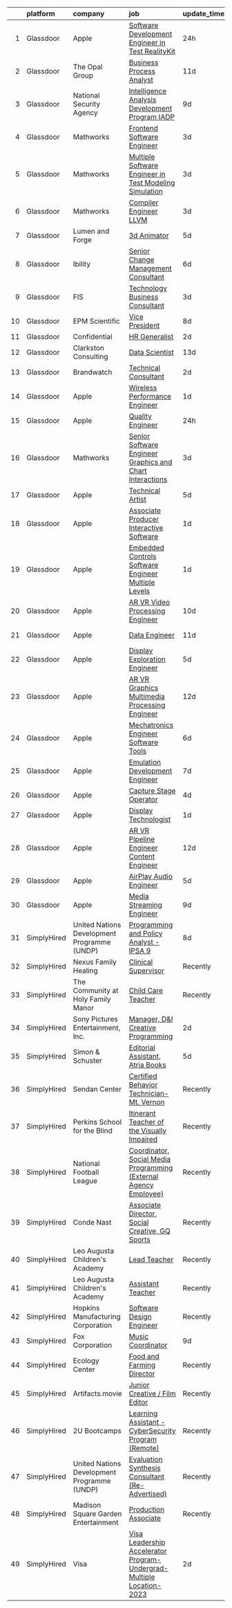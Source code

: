 

|    | platform    | company                                     | job                                                                                                                                                                                                                                                                                                                                                                                                                                                                                                                                                                                                                                                                                                                                                                                                                                                                                                                                                                                                                                                                                                                                                                                                                                                                                                                                                                                                                                                                     | update_time   | location             |
|---:|:------------|:--------------------------------------------|:------------------------------------------------------------------------------------------------------------------------------------------------------------------------------------------------------------------------------------------------------------------------------------------------------------------------------------------------------------------------------------------------------------------------------------------------------------------------------------------------------------------------------------------------------------------------------------------------------------------------------------------------------------------------------------------------------------------------------------------------------------------------------------------------------------------------------------------------------------------------------------------------------------------------------------------------------------------------------------------------------------------------------------------------------------------------------------------------------------------------------------------------------------------------------------------------------------------------------------------------------------------------------------------------------------------------------------------------------------------------------------------------------------------------------------------------------------------------|:--------------|:---------------------|
|  1 | Glassdoor   | Apple                                       | [Software Development Engineer in Test  RealityKit](https://www.glassdoor.com/partner/jobListing.htm?pos=115&ao=1110586&s=58&guid=00000183bb92355db817dc3381a387a5&src=GD_JOB_AD&t=SR&vt=w&cs=1_dd917933&cb=1665299265503&jobListingId=1008193747561&cpc=2CAED5C921A5F994&jrtk=3-0-1getp4dh9itl4801-1getp4dhqii28800-6436b203a8054809--6NYlbfkN0BvKrLyj5gPmtZO9T8euul8TCxuuKNOtzRJOomxnwSEodTz2Bc-sPZlO_uSwsktAegdQzPy0_aUd-cGxKvJKC5MGvCZZSBzj45MyRyKlArDFfxEzYbUfGZ2_wUbtRuaenoyLCXGMvXn1-b5yY-f3LbGcS9QiA9qN7WnytXBmxAgjZgKTeEB-teRVuA6rJQbm_hvOSOqy8qLAhC-t2wmc6xjkhwktvsppXLE5fD2BJHn7McX9JSvwH7W17slddEINre4jmL-25j7v7VWsLDLoUN0ELaBOFxRON2fjZ_FB0wcw0wMQCl1Gq4QnqEWrVeDTkxd1ybzx0a_9LWpktcr73tEvHyIgDuG9BaEcqHWYVJUS4VTgPRdG6wY6UMLw5zGammIUYO4MyKqJqCkaa8BFnai7-iXlYeJ2c2vSkK1kHFmUcNAn0DrR8ys6hDHkOon3r_-6S6tWBeDJjNFIkcbDB1mfEUmIuuvF9mzltNeNZgFlWz8x3tN9c8vjtPiW0jchkwKoUaG6Jzu6vszRs1VPF5U9Xxr-f-mh4Rt3Yb5iYSj2jRjgIg6XKGv0thnK9isyN4okAwEHm100whkH0wSkehoP3UWXEsueg7NFkLYajAr5djJG70EHEwH2dKYbAOmSLKzCpH6RtI_jGbdRhowvHc6HszfUJz9TFZXCoV1VoNX5Dv2-F-0waTGu15qxk08AKpSX4I0F24-fJqO4oqJIXWvapnL0t2Kjq5GgnOCdjdfyYyuH7o7chp8Yfs5vnlrq9f83--CcIgwup1c8j6i0f-5Nuh1h8gpntXD3OQMU6zTFuzdVLJY_GpmIJJ1mUJ3oZsLT8g_QeeW0PzjPbRwnpqhacp-RGLhASZeHXBMslRdVWr6rQQXb0TrAlKXwvL-z3grmjprETlnLakaFVDq-H6GiVeyMKTSU1r5HkABgXyj4Qqer3a6I9FQ944O8dCSc2__aNrOb8tnCpy_aG6IHagzz5Wf29_yUlPYsj6urjaLvQUqkFtnnud-6vLOW91dXWgf0ekX3gsXwT4Gk4HN7qBUQ7vGyioEmGQ%3D)                   | 24h           | Cupertino, CA        |
|  2 | Glassdoor   | The Opal Group                              | [Business Process Analyst](https://www.glassdoor.com/partner/jobListing.htm?pos=113&ao=1110586&s=58&guid=00000183bb92355db817dc3381a387a5&src=GD_JOB_AD&t=SR&vt=w&ea=1&cs=1_ad10baa4&cb=1665299265504&jobListingId=1008166198185&cpc=C4A69CCDBB3B9599&jrtk=3-0-1getp4dh9itl4801-1getp4dhqii28800-cace04fd6cdc8c79--6NYlbfkN0DyDQgF4J50Knwgn9O_3-h4MRuzWSeE5LAvq9N8vwu7mL4-za1rMQym2cnTRfjd70lXXf7u6Ty67QY5RCilrlgOHDOzuU_ccY2zjl3yCOX95mL0ST1NdFG92yrjtQi9rbmnk5PIwB_QhZKfbEumHwQEbtBDWjBPNXpOSi-bwVXVhbItELr_qyVwJZAth58UKlbUmehvoz73cy0MI8L2bwsLkUAObycu6T2idYjpZGQE7dihnMEOGzEhVokAZj5FB46pmmc650KRaf3QBWI8SC3b5NSA7agShXzhQ_DPDaJ88kQgaGk41ouhVbTrIx0lcIRXX2mzQ0qYkRIZUrXzJTHaen6O3UDQzxLci7DW9JVtzsMBDmiHi9Ons5py4b00ymDpxI4nVFoOV2MbbRSbFDBaS1rQqZJReLuOQ3Z9pkibfdizl9LL7H-KE9aArl4wsOmYTG59I9erLEqw6qZLXjv8gEWwzpuYpJh0bZEoHQrMxjmtFjsK1IRQ14NzIfMnOnWPOyH-sQWGEA%3D%3D)                                                                                                                                                                                                                                                                                                                                                                                                                                                                                                                                                                                         | 11d           | Remote               |
|  3 | Glassdoor   | National Security Agency                    | [Intelligence Analysis Development Program  IADP ](https://www.glassdoor.com/partner/jobListing.htm?pos=119&ao=1110586&s=58&guid=00000183bb92355db817dc3381a387a5&src=GD_JOB_AD&t=SR&vt=w&cs=1_2f93d598&cb=1665299265504&jobListingId=1008171585412&cpc=8795CF9063CD573D&jrtk=3-0-1getp4dh9itl4801-1getp4dhqii28800-4b11c9f217b5040e--6NYlbfkN0AC5S5KfpcrE62cRuYLg6qW_HWiPjKHP06qk-AGfbwYtGlr3wcSMURH9oqKq1q2FCcIwIXN7RsyfkYSe8b48QQDZjIsZjeiCMsSk5hYFnGXfgfjZx5ZYM5HN9WMzDmlQ7a5RrrJG_4tvY1VJixRHO4WNtvKzj4VtENHDQNaUkFXnOHWhia7u48nFUm4k9xywihUoJoK_IMT8bGgmC-dvlNgy1-_HXCip4aylekRAKSQLA8GvDlDpGWJVGFSeMCQNtIHPcw6V-mKFYWYZjHjvGDkZc50bs7pM-eQ9stE6zCkvdFonpA9m8VC-XnOOlOho2DqLABsEAUoX8hIoN9v-1987JFlcQnu4fOpmVy3h0Fl_izYiI4Q4lRiBAX4EKDlm_X9-h2k0v8tlp_VHCnnUmqo8slN9jpRtyJ7fMDQH7InUnC0vlt4m3clEr8U6eYPECvPY3VgQOQQIWcHtKACUeaIvQHqNwLWNYg%3D)                                                                                                                                                                                                                                                                                                                                                                                                                                                                                                                                                                                                                    | 9d            | Fort Meade, MD       |
|  4 | Glassdoor   | Mathworks                                   | [Frontend Software Engineer](https://www.glassdoor.com/partner/jobListing.htm?pos=103&ao=1110586&s=58&guid=00000183bb92355db817dc3381a387a5&src=GD_JOB_AD&t=SR&vt=w&cs=1_018ba459&cb=1665299265502&jobListingId=1008186237560&cpc=9EDA28EADF1DF7F0&jrtk=3-0-1getp4dh9itl4801-1getp4dhqii28800-cd46e53658a025fd--6NYlbfkN0Be1FTFPPFcx0QPIqAMJW1ybOZ3rWDB8_VedXN1tgPhwNql6qzRjolkxeWqHCQUogFP8Hn1yjEeNWCSZN5qgH2LQ3glAJz7G3dFZvh4eCyy5bEH5ztqgQ5hpe6DTn-8EvAn3yH6fJATC7nehnoW9pcfi7Am2En-1IqcCciExA8VESnZgN-n3a9Qspt0FVPeT-JaCecOdIhA8aQ1KzNBhVa4dpdCVfC_URWOQ50I8m7JVWgWmGmUH1xkKLJyFpzF8HcKIQd36RrFlhuCMC0JMfj1JoWqzBdKao2jzIGRK7fBnvUL51MfonGVG_KFKTNqaL4fsZZ24BhHm2D5_9_GpsdsW5qx_lPBcLNUfzmaInL7IWv_ntaB9R2TlHJopWoxNAfnqTixrfmUh3_uTMaTMoO9yJgBdB7QUakq7ifvlPMKttGoaHcHk2loDWcpZc9TdYAyomJOBn0iJ8QUa0UqefFfhEfdY5G-AuJYVpmZjB9OTlPMC1ZQZoZvKPP5zbOUm98%3D)                                                                                                                                                                                                                                                                                                                                                                                                                                                                                                                                                                                                          | 3d            | Natick, MA           |
|  5 | Glassdoor   | Mathworks                                   | [Multiple   Software Engineer in Test   Modeling   Simulation](https://www.glassdoor.com/partner/jobListing.htm?pos=109&ao=1110586&s=58&guid=00000183bb92355db817dc3381a387a5&src=GD_JOB_AD&t=SR&vt=w&cs=1_a78596ef&cb=1665299265503&jobListingId=1008186237480&cpc=F17331D9BECC482A&jrtk=3-0-1getp4dh9itl4801-1getp4dhqii28800-c90b9cac6507844e--6NYlbfkN0Be1FTFPPFcx0QPIqAMJW1ybOZ3rWDB8_VedXN1tgPhwNql6qzRjolk4XgsqN61tqQCve0FbyVxNiwq5k2qMSqisEVEU8nDX4LFyeDDWEuzUsT7j8xrOWBrpcYLzwJEVfm1grzc9qjSPvfs2Ze2B-fYlHmX5Na30SvMvm2x9QgY6IsFJ_pI3RtE6XWvqr4UuLvTSL1oG1G1TcTSUs3fzrcLRBvs7EW9VorCmoTQrbbqpqyEjGtmJaqyGcKBEBQPJK_9W3sMxEHjDPg3I9a_Zv0z3LeMcvqGyg_5_t_JCTdF9aO6vrSQJ5257-9wmJWyx6CRNX4WTEpKJm2eKH9MirvtBSD1pXP6qJzljvij0BV330cY2kFjFcabL31pp3Uynn-dG82giu33NAOidF8NwI_Wtt6KHPMLRDol_1bDGBjStMUaC133DlQHN6t77g5qpwWiH5oz1DTSbVrJovD6tuecVmaJPFVUCpdkBWuOumsCb1kozeYIydI-)                                                                                                                                                                                                                                                                                                                                                                                                                                                                                                                                                                                      | 3d            | Natick, MA           |
|  6 | Glassdoor   | Mathworks                                   | [Compiler Engineer LLVM](https://www.glassdoor.com/partner/jobListing.htm?pos=101&ao=1110586&s=58&guid=00000183bb92355db817dc3381a387a5&src=GD_JOB_AD&t=SR&vt=w&cs=1_6f1887b0&cb=1665299265502&jobListingId=1008186237524&cpc=AA718BBA0476CE1A&jrtk=3-0-1getp4dh9itl4801-1getp4dhqii28800-3062b7b6f817a469--6NYlbfkN0Be1FTFPPFcx0QPIqAMJW1ybOZ3rWDB8_VedXN1tgPhwNql6qzRjolkxeWqHCQUogFP8Hn1yjEeNSf_Rs9DiT6AY0vwuuzbETMc94S2tLS60XF_5d-7K4WcrBORe_VRlAfbb6liudj4rqIHq5fBC6ukArRXzPgH0wqDRNL-g0HTIVNHDflYNmi90uj2RvRtX8mkn7MEDcu_NuASMWn1NUGCm-9piIVoFVbr2sW0BCKU2JVz1pJu_B632BmzMgYZGPg1-3xxEoLtSc-bmD_H2yRftzrgzxpCpVcg0u5RWZ6Kq1HMU9V6POnpZAgaFx7kcjEb5E89V8EfstjjQRVcHJTCdgVVppUf4LLI-fERRuBMPC7hIFaqTRpcOZMq-2pmo2-9maiWNp934oia0isaZgAk8NtxZKv4oqs78BuWLlOqYvNIPG0LDinvGw78--Yzz-yv-5-g0XLiRU7Y-K9l7P7Uce3DvBVA3SlHqwdJHHbcINqyTiT7rT5ICw6E89FUDU0%3D)                                                                                                                                                                                                                                                                                                                                                                                                                                                                                                                                                                                                              | 3d            | Natick, MA           |
|  7 | Glassdoor   | Lumen and Forge                             | [3d Animator](https://www.glassdoor.com/partner/jobListing.htm?pos=105&ao=1110586&s=58&guid=00000183bb92355db817dc3381a387a5&src=GD_JOB_AD&t=SR&vt=w&ea=1&cs=1_085a9422&cb=1665299265502&jobListingId=1008182257301&cpc=AF02A54CD0F60729&jrtk=3-0-1getp4dh9itl4801-1getp4dhqii28800-7c856ced30c511aa--6NYlbfkN0BzyIYrTMR_AjNKh_kvAG8N613gtHPANQ3sdLTkrtBd-8karw_UYrYBZoBFcdMiTPsZ_DoLwxZN16-E7IQqY38WqSm8K9RtK6D2qPEJy-XzdpAyKbX-pBk19joXcHwbNqYenAY_F2VYZ_Cu5aulNb9NGOb5nW5wQlsP7F_FOX8Lkz4MK4NneLcr4pHwR_bW0n2UWZ7clWTZ2OnTIHFjY49kSrd-GHgESwcNCDW2c_TZM8KXakEbdcvZBfOURJQwDpVFUOcuK9BTtd3pDTpV_QybcFHRlOPvkTM6MbB4LF4hlS0LAlYxRWrRzprDeW3FcRUvnLnj4pNHjRWAPSt4OaCqfvMvQKmG9zSB2li0ryhICGxYIPg71PaT2wKw9I4zsYifYW5lU7uydPUVD74Osrooiy5fvGs5cPxe6mwJaPm3D0All3dSpDASw7ee0J90XuDhXwOExWfXL76kNd6BgVxNX-1GwhksyPYmr7DofngIQRpfQlKkrXnhW7PFqec1I3oJ29YijEzmTkst8kbH0wRw)                                                                                                                                                                                                                                                                                                                                                                                                                                                                                                                                                                                                  | 5d            | Las Vegas, NV        |
|  8 | Glassdoor   | Ibility                                     | [Senior Change Management Consultant](https://www.glassdoor.com/partner/jobListing.htm?pos=106&ao=1110586&s=58&guid=00000183bb92355db817dc3381a387a5&src=GD_JOB_AD&t=SR&vt=w&ea=1&cs=1_4103b124&cb=1665299265503&jobListingId=1008178043513&cpc=84DBBAA61F05C438&jrtk=3-0-1getp4dh9itl4801-1getp4dhqii28800-e553c7d1b9b98741--6NYlbfkN0BdDHiSlq2TKVYTvK036ioTcRDjelCKzvFOpLFiF--0iQINAXGaiXW9Zp8i-0CmIvwHdGTK59GPjp0cCDSl0wYIk2gSgAE4N8Irc-7a23fSfTx4a5idXL980WCQ9ftayOPn2bcK1_UuZjPMeNSpdGjWknXyQixGqbzv-vQwTWj6WQ199lR1YK4k4Gb1lvk2XPnIpUovLzmarl2r6fBSmu7vmDn_HctNkm6F0ewuNb1rFpMDxQBfyaLuuKhtyUB-wiHBd9viPFv45NyFbPO18aeqOD6ky2hA4L1Pa-vrD_FI8okhVvM7S3IekNTrvlGsal7Uta-TF0IoZ2NT1WcDh344JfHgjZm1DioJSxq2TRWijcB0lvsC54w1mevtNqrwBAhAdoynPAeaZqEFIa5B50o1zAsf_LERCTAmEQugCUfir8Yl7K4j-kIbpjtsc-9qOSvBDA9WCzm8B3hvBn7Cs8FPE69qLvNRAr7Q8iBsQUkyDHd8NW-_ibShwxn9x3uKkZ83OQUuHSIRSrHxQOltGbRgDgbpmw2m8dg%3D)                                                                                                                                                                                                                                                                                                                                                                                                                                                                                                                                                            | 6d            | Remote               |
|  9 | Glassdoor   | FIS                                         | [Technology Business Consultant](https://www.glassdoor.com/partner/jobListing.htm?pos=129&ao=1110586&s=58&guid=00000183bb92355db817dc3381a387a5&src=GD_JOB_AD&t=SR&vt=w&cs=1_7b556817&cb=1665299265504&jobListingId=1008186672405&cpc=FA84DF7EA1EC2398&jrtk=3-0-1getp4dh9itl4801-1getp4dhqii28800-6bac20a92d84bebe--6NYlbfkN0Cildmy3xp5DDe1hey2wetZ8Im9iLhFVTD2n6CnBp0IwGiqiTH4PVAaiWPxBLLdVHxwepgtftc_PI2DdK321kEZpaNMSmwAmyuNeZJ-r9c6sMFQNYxE3OvzSJ2j1k4LAsaXPIteG5P316-EMvcvSSOf6rv7z98yVOk6V5DpX-mOzFGiNnjgnSSOVGf6XagckiDHf-L7Hp4G2x81RwlhTVhkf1YpHvvzW6cZ4Lsv4dKoRTNKhKdmSL2dlgEr9iFBMWSwotY2OjPgtQVJnPhqAXXgW0hKMkhNIKbGFiChJTefegS9okGpo_yDl9w7-HgBZ3sgvLrOcmtm0QALYll1IIdbrNbYCPL1sLCWAabMaWDQnyph_okzg7ScJRJ4g2c2G9ySEvOBa4Kt6l2V6G8q3ewKLGaebH507HrUURuNp-xFE9pLknB4wiXU8R0iLj3Pvxf0T7lOybk4Jg%3D%3D)                                                                                                                                                                                                                                                                                                                                                                                                                                                                                                                                                                                                                                                        | 3d            | Houston, TX          |
| 10 | Glassdoor   | EPM Scientific                              | [Vice President](https://www.glassdoor.com/partner/jobListing.htm?pos=117&ao=1110586&s=58&guid=00000183bb92355db817dc3381a387a5&src=GD_JOB_AD&t=SR&vt=w&ea=1&cs=1_d00dc33d&cb=1665299265504&jobListingId=1008174946042&cpc=9908D8D4413DBB8A&jrtk=3-0-1getp4dh9itl4801-1getp4dhqii28800-f1ffc2c91ab7a69b--6NYlbfkN0Ac1dQX5O4bM0SP6UJQV27qUKlsnOLo2dFi0v4Kq4pXXbjTLEo__hQoabS7AdpPLH2nDbKLV9cwqe0YVt1NMf2QchRQy8x7UIFpKVk93V7dDvQMt9L7UkyxKD9ea8k5-pzAlRP5IAoJ953W2Gkns0agwZvHSmKG1fo59MVWP4rM-uRrcMYXA69q7vgMVgHFsOP9zCHJQ7apBJ_b9IixY50J8jXuwhyxKCwOV7bHpP9OCC-kH2e5rR_4crpwhrFZMcK_RGMDNoxM1lAvHqJez76sa0Giav4070UjdypikiHYgOusihVFITqUzCAKEaakRIJfezpl1X7VygE0ZUb9N9WQwcMpB-rMMwjQz1M3LNRNKPTdLESjWd_y78JFcOok64R4BhDPqqSPxr89XW3XaYy99zkgdVPnBvup22jtP6SuqNzhtSuQiA2wlkrro2TS8jedRJzc8HnOscINqcTvF9GilAFWNwgrlX_85D0NbhjWuKovwHxXvFPz79rqtAcbmyjaFvwt0GO0KprXoSchbnWB09l2-zUyH6-taaVxK31YDY86VKoOCxWrXWfdm1W3kqo%3D)                                                                                                                                                                                                                                                                                                                                                                                                                                                                                                                                                 | 8d            | Remote               |
| 11 | Glassdoor   | Confidential                                | [HR Generalist](https://www.glassdoor.com/partner/jobListing.htm?pos=126&ao=1110586&s=58&guid=00000183bb92355db817dc3381a387a5&src=GD_JOB_AD&t=SR&vt=w&ea=1&cs=1_1806fa03&cb=1665299265504&jobListingId=1008189122597&cpc=F41FEAB56D215062&jrtk=3-0-1getp4dh9itl4801-1getp4dhqii28800-1871bf3ee643e75f--6NYlbfkN0C0ra1W4OqYa_xqC2RfodfG7sbMBVLo6wEMvhER0x5zFaGlje7u0S_S9n_WoqbBpRPdqjAItA-zi7AszRfpZDnCcqWwzNM6PXrpUnA6IjaU7hwgNcjv9DclQLmjRFPOW3g8Z-T6FZkBkQK_nXo-hqb86ZscSq2KFzqKTHLJv3_9n2Gn0EBXAoaMmUPohIcEvB_g5EGhhkvAvFDIg3pXITlblUwEkSaPRXSuBsg7b3BYPiPLBegWcSvcln-VFdgo0w2AodIMd9Bb-_ukhgrvn6MJ00w4k-NTorco8jWBNXL9s3H3CLfNFTtuBKeRnsRRJ78FNKxSbWXdOALmuzam_FkoXKErYVdXDbcpVrEH7KvlRPz5BCgaAUg4vLg5Q-IyLrfvZABQlPOGYRVijld4ZKFQynGk7a7kF9t9fATPzKaXNyapZb-M6c02qfBz_ZBlvyW9_Gu0ATUsOStkAEP0luW09kMuHHhjmK3sLEi3QaFKwd4JNZVN_mBt)                                                                                                                                                                                                                                                                                                                                                                                                                                                                                                                                                                                                                                | 2d            | Remote               |
| 12 | Glassdoor   | Clarkston Consulting                        | [Data Scientist](https://www.glassdoor.com/partner/jobListing.htm?pos=121&ao=1110586&s=58&guid=00000183bb92355db817dc3381a387a5&src=GD_JOB_AD&t=SR&vt=w&ea=1&cs=1_a2e8d2cf&cb=1665299265504&jobListingId=1008161279064&cpc=8795CF9063CD573D&jrtk=3-0-1getp4dh9itl4801-1getp4dhqii28800-6e50fb4b10f0fcce--6NYlbfkN0AvmzHBsOCShQbftv8FLuAmpgfmr4uGLvm8CBnIFvFOBcSBL57HJKSPzS6agNhxGJW2QjIOXy_WYf-5K06RQDB1j3sWmlMto7f-GBmLcEKvaXvrgmvHhaMVkOMNSF2QKPzj6B0YKVJjhj4cV8Dj3T4wxdW48dK1vZPM2LulgceLP4adJSGjIxhj4ZRfXsGr-6vJDJh8QvGVhpWkB-sHIhuK5DxzAVJTHownafZuOBINsm664nScgXKvmvUeI8tg0EqgNAhBNGyGm2BeY2YakGMcXgBe0odspbiSvumnBxX-UjLWOO5SNZJ9pmj2iBMA0wu29WrxV8ECRtAv6jjrDh2Qapmp8E77HcMiUP-jFS3zzTOK1T5sKINx7UX7pEZBQZBMC-N9_ysirlfBTgGx2YECAAdHpw8iy21Mi7RtpCSntJH-SocRrLdkFUhIDpvQhCLV5cs1om6nNry9LBzlbTJc)                                                                                                                                                                                                                                                                                                                                                                                                                                                                                                                                                                                                                                                               | 13d           | Remote               |
| 13 | Glassdoor   | Brandwatch                                  | [Technical Consultant](https://www.glassdoor.com/partner/jobListing.htm?pos=127&ao=1110586&s=58&guid=00000183bb92355db817dc3381a387a5&src=GD_JOB_AD&t=SR&vt=w&ea=1&cs=1_afb2f691&cb=1665299265504&jobListingId=1008190283211&cpc=9908D8D4413DBB8A&jrtk=3-0-1getp4dh9itl4801-1getp4dhqii28800-ccc51064a6d83ba6--6NYlbfkN0CEnTWS9fR1-dpLALBGVDH5wjnLXhonz6tspeZ-vAPP-8GD4XNqbjvRCdJbxADvjhB2k1sLjlhD_ZqpPRYdjZoRRkFw3OnWTd3gDbqz5c2fmx14R67WpZNkVd4364K6nHqan471Gp2fcmkN5T7DMek-NkLh429232pwltj3oEwqARqU4izQkGJ9YrHLTJ-cbwBj5s8n___hpRJyCbBHYtKBR9skrL10rjmg8FCPT-B07TFHdUXYwfIUfklZigEzud5bG4WRM_d_V9CSEC9KO4lb6fuvc06b0jDIFoNMilzXe2jm6uN2MaPW2eMN4xc8phelO5qhm0sIblwzFun7w-PN_TiPK8hHLYdNUE3dOB7XuCrm2eDoMEdD9D8ZIf-RD4HqOsm9rusaHx9PR9BhkYtOVr431TCbKYeyQh8qN61bNH8XY4Di7NOfuYZy4GnGuUWGJdusRLaZqu5mMXh1BQ12koXlYZsKF2y6ZuYdp3GSeANFgNwSpAKUiW7PL_61SkYe7iisKp6UPcvBVu-gwAxteZxlChKa2acgXlZ2kuq4HKxhA4pMzFtQkYJoE6QspF87cOUmj2K0GQ%3D%3D)                                                                                                                                                                                                                                                                                                                                                                                                                                                                                                                             | 2d            | Remote               |
| 14 | Glassdoor   | Apple                                       | [Wireless Performance Engineer](https://www.glassdoor.com/partner/jobListing.htm?pos=104&ao=1110586&s=58&guid=00000183bb92355db817dc3381a387a5&src=GD_JOB_AD&t=SR&vt=w&cs=1_01bf2570&cb=1665299265502&jobListingId=1008191367192&cpc=8795CF9063CD573D&jrtk=3-0-1getp4dh9itl4801-1getp4dhqii28800-f9dc29a1edb694a8--6NYlbfkN0BvKrLyj5gPmtZO9T8euul8TCxuuKNOtzRJOomxnwSEodTz2Bc-sPZlO_uSwsktAegDKkdGqBx4SE_fgSAeEYCtsxjOGMx4immR7oBHCOMcA7k359QqAuhwTCGfG6-DP1pX_eBQY7GQ6FLP3LGsAdPxv1OXQ-xHg68fPKRBq3xRS-fgUsZICFZlNdUGmpcAqZI40LUCQ_Y6Nrs7gRXnGPtCr7maM-vq3vaDOYsl3QbffLEVL6hMlPaFzEccQPZE2tBD0dEQp9oWzWG2_1jIYhseJNg_2RMVrGJSKR0tVBFCKWbECOS_d6G6_Sog91ugKkKvQWSntOGIt37LH4UlN_tcUiRwe0BBfw6jJA3tNdM5tgqwLrVOxqySiLasSL6Eb8u0q2fvFEk4eZN0h6_4b4qz26TSE_9lkRao4VC7AKiRn0ZjroWHpjvT8nloiAd9FhgkLqxTsyeb_S6ObCDwGB8xUvzAIHyVL3d2beGzo_Jr2sRdIpUxQrWddum4azlFSk9viv3i__3KCQlB1jUeofxe4ilc9nYmcWuInVgDfWsaEn3XmsZV0fOxEKaBhJqXAvVjgr4yf1S5f34ww_w1XxJXt2NzZ2xzsPzFJ7v-xyQFKzCsyKWldR59M8KcW6a4HChiMlWo8m9MLzwMDB50ljjSqZtS2oGmCiBZvUo90x7EhoynLJPO5Jph1ShGfCrc0f_6CEkvEWjsbq6uju63o9q2rlFWNKI9qwv7nX_dV2NYgMHcGSMnhDzy85ukptKkt8FLQ6o69RU8t5Ww80wHQ2bt4W3jLWk-XNyHdd6Rj4tY2w0od9Pkr6-wPUTtCkKd_0EweqABT38KI6A38q6ryxRxykZXNJbXppH-JE5ltgKDabX4plAlZz8GYHZvOiMWY9Ud7u8PjPLmsoLpOdU5tu3FmBwYSqpKno4V7Hzdp8dD0rHlea2FDzLw8s8xE4UJbybDd_n36mRvfcgIgb_NKsC2RpgHnBP_fOklFmIcTOkP2uC2eJ533C04_jR1D23ZYLEwf3ogL_5smg%3D%3D)                                                         | 1d            | Cupertino, CA        |
| 15 | Glassdoor   | Apple                                       | [Quality Engineer](https://www.glassdoor.com/partner/jobListing.htm?pos=111&ao=1110586&s=58&guid=00000183bb92355db817dc3381a387a5&src=GD_JOB_AD&t=SR&vt=w&cs=1_db7bb0b9&cb=1665299265503&jobListingId=1008193747732&cpc=2CAED5C921A5F994&jrtk=3-0-1getp4dh9itl4801-1getp4dhqii28800-5a44049a5fd74980--6NYlbfkN0BvKrLyj5gPmtZO9T8euul8TCxuuKNOtzRJOomxnwSEodTz2Bc-sPZlADHp0xxmf8Uy2JcM37hIF0SdzyDfzOhBHXEel_MxE3fT8HJms4veuD1XTP-Wv8eeNDk05pYsjFJodLbYWsahhtj0kQV9ijvFlIIAWBxXM_m5Kn2MmRF86kD0y8kc7WOlcVeqKKXfLz8hRctZc7sumiWThAvWuaujaaxBHvqqaYElmrlqddsQgqSgmuYimnjM0sfErA6B1MM8iJU9cpax9x9SeSxPdOGg8IVsM2WrujJVwSLRExQET0C_rtLxK6-uaNysf9HG-fPtjJW3QFf3rJ4MUKF_UejWC0ot8U-OVl3ALbCo5le_273DnpRNjFMToibc4_adOqddUnuoe3Ba-XxS_F_vzXqOe6Smjc46KY7C4mXYIoM0trvgBH2vKLEd5qyPgt_0ao3zxGb98E_L7dQF6HZdyUybcQmb049DTAOhlOjhRDlNksUbhvs4rnLjcueFmhlyh_IC-Tb7_aFovg5LpECatmvoMyB77-pW23OndIHRvp0OXfv_PQL3cDbbsYF9GBmICmdTiQhPv_2VxIxP8fVtc-Ntqq_ULxDkfriBVg0IiWp_7NI94SUroRip_JZTbb5fdzn_DaJliDC1KzZf7YrDRz6NqQE4sbsweN5QhRjIQu0lqYMvnPEXTNzU46MiCuRT2S_iC9cBSXXqwFudUbAmPTQsWF2HqAewyVHS7Hzff57Y5nFXdylxpP_90eZymTR_zfH2ORrDCm0nBGc0YVKibiZlvjK1PF1654YKcWML_A2mXg1wChJhjXYAKpoT4pYQRzDLzWFbMtJf3UQH4wRmwABSZHJDIp2owRgPCjHI17TXaBw1nqT2DiscizlxjjpbzazlAoME8MI4GjRee6rnhEIu3QcTrdXoy8x9JM_f6WIb232P0QX1QZfL2p7DRfKqQrGBsB7F87rNy1SRm1ZPyAA6MpupzW4dbdbrp_j3V71vlWtTusZhNZjgwb_OwQ6ijZs%3D)                                                                                    | 24h           | Austin, TX           |
| 16 | Glassdoor   | Mathworks                                   | [Senior Software Engineer   Graphics and Chart Interactions](https://www.glassdoor.com/partner/jobListing.htm?pos=102&ao=1110586&s=58&guid=00000183bb92355db817dc3381a387a5&src=GD_JOB_AD&t=SR&vt=w&cs=1_6da0681a&cb=1665299265502&jobListingId=1008186237645&cpc=3028881457C6165E&jrtk=3-0-1getp4dh9itl4801-1getp4dhqii28800-b6234185c5621b7a--6NYlbfkN0Be1FTFPPFcx0QPIqAMJW1ybOZ3rWDB8_VedXN1tgPhwNql6qzRjolkxeWqHCQUogFP8Hn1yjEeNaJxdjWJFuHJiCOLJDgK-XFJ0SoLgbzXEDgmclQVfFtrqSz_gibg9FUMZvwW5xl8Fc0RGYhFQZiK6M5qfTuC9ltI6vWIZdvzThzdIHZeuXDgjlrwyH8NFqAfIlHpCB3-NR-NH90I1mUNXEiN4NAG8GUQa_oRxnxJNWL4dtfyWrzTHQb73Baw8mZN00C95Z8BkDygaBDcTZvowjt96UVuUmr-FZkieJVmTClCJpIjJe8F6ihzI4RygW9MaTaKsA4FyaTLwcVEldRmM7YwwmnoUg40y8iXZ0D2nF7uPMVPyp244XroWSJgzSpvtXsVNaeXdIOXLbuEbNeLg0Zt5A54Dm5i8kTp4HoGA59f6GHRzW25YaqJg80u40KvHgPC9YHWTtr8X_MOUz_szVXblOZzxJtwMlDlBVHucRWqMIHgFNXyUsbA0r6iNwg%3D)                                                                                                                                                                                                                                                                                                                                                                                                                                                                                                                                                                          | 3d            | Natick, MA           |
| 17 | Glassdoor   | Apple                                       | [Technical Artist](https://www.glassdoor.com/partner/jobListing.htm?pos=108&ao=1110586&s=58&guid=00000183bb92355db817dc3381a387a5&src=GD_JOB_AD&t=SR&vt=w&cs=1_e6133bf8&cb=1665299265502&jobListingId=1008182353860&cpc=9908D8D4413DBB8A&jrtk=3-0-1getp4dh9itl4801-1getp4dhqii28800-e6afde8b83076230--6NYlbfkN0BvKrLyj5gPmtZO9T8euul8TCxuuKNOtzRJOomxnwSEodTz2Bc-sPZl5OJ9R4TJsNdFOId07KpFLvZe68tycX9B8OKKof12aLHJmNwCm_4k8oy4rM_QHrUVV3KqnD0SXQt1i8nVc7_IzRSxjrOdEVKnQZwrhsQK0TvUm7jyJQhotXZwYzXMUZV6x5qOwt0DPSferFcmIOg735UVqUPaS1IlntsUeDM7ZGwFxCSexLc-N-yN_AJjvD26Y0A3rAXCOrg0owci3XVMqnjnYMxdtwsAlU_fDRtA53wLSGxsUlIGiFkTssbiiIAiPgojnvOXlXP2atGZUr1C-gxA8J9IIRD9N-RaM2KNRIC7oYzS2vYZAAbpBe9NywNKn4LvZ0N4nrzj0JFJQYNrNTPvZGVNhnKno8v5GeB-gLknkjdIjkQ9pC7fJDg9SrY6_z0cO6SUORuQD-tmMf0XR906ETJHv6dCTwNg69AwUiREjlURWrwsf77xZ8Z_BP8VXs5pJY438TAjwTimXzrvWG6bakTHO7c6gqjGCz7PuFY00xo-pHd4fWUUGLDh1iO3ltSjdC80814BHpw--AFOWnKqAA5c3lxl507DFjoQShw6sfp0jnCPOeyOwXeAw5dUIw2zVR9qr7iQRYzaYXP5VLCxD9Th_MG0Yu6nDBVTf-jn5hN1U8ocWWslKdMxVPjTzfR7uWRvm2RL29o3btmYtKM5AKOVwO2ebKv0LZFJn4pzOY714vgD6t2wHRl_Y1Pj7RL3rn_JDR40MIK1X7AHdI704TuTARhf_h432lwBXItVmVeNIy4MQcSORBnKPk-YFj-LbnCKbDHa3BT8koo5CkiSgzlT6mu3R5kf_oOcb7M37cuAifGAZdqwMcwspPLwrIr2n-DflgKiS1GrHJhzC5cG_nMMdRdLlkWPHPgGpZk4sb3RREJJvwCE5yT-2xN5mzSFLcxCdb0tBgMBjD2ERabOl8k0AM3vF6XgMZB-SebacgkAndl4HDUPKcn1X0im5A-hxO1JhbE%3D)                                                                                    | 5d            | Culver City, CA      |
| 18 | Glassdoor   | Apple                                       | [Associate Producer  Interactive Software](https://www.glassdoor.com/partner/jobListing.htm?pos=107&ao=1110586&s=58&guid=00000183bb92355db817dc3381a387a5&src=GD_JOB_AD&t=SR&vt=w&cs=1_bf53109d&cb=1665299265502&jobListingId=1008191367328&cpc=32EE424DE2B657EB&jrtk=3-0-1getp4dh9itl4801-1getp4dhqii28800-f8feeb1fdf32d650--6NYlbfkN0BvKrLyj5gPmtZO9T8euul8TCxuuKNOtzRJOomxnwSEodTz2Bc-sPZl5OJ9R4TJsNerSiFjBKvF94Ie1mofZ8Sa1DsyRDbq7saILfWL3hSeg2rw82HL2-8vejtvXL6mA7PEQTSmGPJF-OKEZHB1843BQB8QrpHNqeeywSK8RU-rp00Y9SvXNKSg5NTEXTRfcDgfVZAv4CR7rl4F1whINuvKbJDDizPMp2FysyhlB983nCZEoXYKlLpCTV2757oOd_TkgdzK92Mwua2KzgN-WH9ylU_kpuT_TuxfrAf-jps1sKLFtO7gvJsaQUz8AjghvhIThcA48TZy039VbJeH46Axj_mgDwwsW7lQUyjowJ9rFLgxAbmw4KRdwlkQNL8rcojNDln5D4-zHrlIWaBpdwQyvZFlDBRoBQL86dSrBDqceXA_xs3OMpfYexWbJDlD9S0E2hBIXD990DH390VhP1jesCC37WM2Wp6CQ-MdC_D6Ykz3ZVb8N15lhruSb1KHLs4QDfQhS8kLZYaued_BPD5C74c-hZxrmjlK6FPvY05MYpp3SCH-EbZ0cdqpen0BdDuBEMuMumIWemd6iYKnnM0BjkXpfhoFaRwOF2uGy0TMXnmUW6t0RyBw_noWggYDkubFGPRuXeLi4WDN2V7mVKB_Svgsgkk7preFrpOSwjyprVyXER5OQoIxZHyHd9RZabmj4toKEQ4cQ0DbXpIPjNiytU6LqzwFNOD2Bu_BEbXxWw8UzvdnF-NiEfRiH81abNsTGX__FrEG2CrDRGTQ2ueAbq0URHoWbnjoqSSwdjWuK1eXhW3EEvrNevQ_gxhk67HcKtCrLiP1CVdOdM238eWEP-Z_qNkcbPAWwL7D-vHWoswB173pBc-3N7r481LBiNV_rZDy3MfFCs_c2TeGSyrunPUHTV3_bKlOCMATVKqyoyTsB4-OtHJ4_79X_chBCCoveYi_ILpCh5DcsPS12uVNCMGKHZLWAeD_lx4QQWw0S6NXA--yVdLOVpo-SexlSTDysOljeuQAOHoXKDBVPklB1eysybpMqcs%3D)                            | 1d            | Culver City, CA      |
| 19 | Glassdoor   | Apple                                       | [Embedded Controls Software Engineer   Multiple Levels](https://www.glassdoor.com/partner/jobListing.htm?pos=128&ao=1110586&s=58&guid=00000183bb92355db817dc3381a387a5&src=GD_JOB_AD&t=SR&vt=w&cs=1_69788398&cb=1665299265504&jobListingId=1008191367542&cpc=8795CF9063CD573D&jrtk=3-0-1getp4dh9itl4801-1getp4dhqii28800-32adc0cd5ef74e0a--6NYlbfkN0BvKrLyj5gPmtZO9T8euul8TCxuuKNOtzRJOomxnwSEodTz2Bc-sPZlC5mDe-NOaJjABckE-CzVO5W1JqffnaYdd-w93SubwNSEpIpNvXXoIaRmS-ekyZt5kXwzCK6snnp79qWYOKkzcqqFIXQsgxTcRjI0A5FUJ9HFb0moVBgTS947xJeCZpm7IXAhMNl6nFX9KRBWVytwGt5kYBa6vQR6tjgn61E8MvVPgX__TX3oY9yqAMTzQotDAYfQi3Rz8iAnsh_cv2rGLkN4BohlmVeemHMsbqAnRr34pMeanMJOVsDDEIGoC37vewgMTGULezxjXnGNuIk-K0M-MtK9sZdXQRgqrzFKDpNgQ3LamPSjrRlu1eNb0MgB7Q-lWOsvgsApa38s1SHNjhMnPP5JU3fh37wvnDQywhY4pWu9cm5rvNBwYaCjS29Zv3Tx_aKE0eZp7B2nFLBZbgr4o5gF9LfePSK81pDeKRHJhEQSNQASvL6-3aDIVtVfz0ACtFg0YwrlbMNDIvg4AbOKa_1oGzOfzgQXzNDaRpazXQCGHjfUPshrNQleBN_w8771IMHZbGFgAv6xcfzq63ecN3AHieDsTin-jQa_ahwzN9P3p0FQHj1n1kQUtHFItjmElVQsIqjaycSt9SwYJKcvlYiRoV-4jvznMCBJaM9m8MXc-OMEuQ7WYKykebfdKGnB49ENb2folxUm2-a4ZFN3aayfZAwfM34Gtqyaz5kGvEcfP3J825D9sLwdPZsHogPaR-v9lq96hl-WtLQPPb2Oa_qd7DWoNRrP4uBRByoEl-DOMNjKUQbaffZ1vpmZhJlLj32fHOD7GpM7NCJuX52vV3yiC3m1RMNUdhOamKBObK96d30yODlGQeayhwF12NdYiAHk3-988VpyR_LB0emOGKkAVs9z5qN5DFP9_BfdH6zRLPgWyS_J13fsphgEQAmsHAesiG7_5FWTpjmdOFC0WdpgBmckGNh4MUdzs9MZgL0llCO-HKJJ1YXhmN2wqzeneOI7WZ5LSGUt-_McpnpQgQI1nF2a4u1n7CgOaoN15Z8CPqM-Ig%3D%3D) | 1d            | San Diego, CA        |
| 20 | Glassdoor   | Apple                                       | [AR VR Video Processing Engineer](https://www.glassdoor.com/partner/jobListing.htm?pos=125&ao=1110586&s=58&guid=00000183bb92355db817dc3381a387a5&src=GD_JOB_AD&t=SR&vt=w&cs=1_8c39fc46&cb=1665299265504&jobListingId=1008167611615&cpc=2CAED5C921A5F994&jrtk=3-0-1getp4dh9itl4801-1getp4dhqii28800-2ada6aa5fe17088e--6NYlbfkN0BvKrLyj5gPmtZO9T8euul8TCxuuKNOtzRJOomxnwSEodTz2Bc-sPZlO_uSwsktAejUO6vKjaAEBhn0DIOGHDIk2Tfw75qNuidtriyz6JlVfs4X5iSg-0cecrbp9W6rLS6grIHR-TtU5vDHbVitkanzDEaGuRh0uBzl-7bfJNxIvB_Y4LaXUBc6QBJI0wDe8qZRrth5SVcqfPYNqXhI2mchFNJk3A6hhvhh0lgRzYlaLE4U2aO50tRvzSfuE1M4UfuNY0bvkrGaUxgP5i0WrIVSmE1LsIH8WIWPs3pj284L0GwRGnxFZqZVvWCw73NQUnD-puvPdDm2s6i8bM1sIvAiOm2Jg02emAyZNOMuVAMceCMHJfhjoiJveO0wwKTfw8rBb1FNKvMQoi8XDPWwU6ZOhLaN5QlVICXpWklgNolH3Hhk7hRmKFfVMcdimIBHL6A68WVBoRwWdnVW0ZV7P1ntfzEuX6uR5_hf8IB_D77u0hlQKIiqvsLTsM_j51uT48c6XXeLU-JyE8O1tzGIJNXoG6HY8sIUhMsFi_5oxeBXswiPbaWQmoXsyD-Im7IHOSYLCtBYMFoBMDfkr-_rWmKByWQSqlEcyS7UKT9dN2iJojC_ETpsh9IzCPtdkrkiYTYy-q6FZbN4V8F_aJtKUYfCl_HXPTczlHKbAqkZj8w62D0hoteKiUEhXLmMlb5MJgRW_VmnFKbvYSuFdgmCrU43X_4IM62p-HHWkYxMCSYRa22VPZ2fMTKzg3D8zbEqIQwqg41ytO9TL7gz_S6R1GUfyaB3pcHki_4F3g_calcB7Q-nDrqdP-lMac2bIb3dhYPt6AUjUE6OlTWR3kYNO4WP_prO4Qy1UR5irrDN7iKJbqb5diGUMRO2nagfE2wjizBVmrbrs0Ei1inPwY1pU73ugyyeaOMim_B950wRIQmNj3SMQV7gsj40njdDpsVzbwc6q2BcXCv8mCIf8-eE6VyCrSx12PuVmZSrvf6dxn4m6bv8X2mvMvG6Q263qUnsHs7t6kDlmn9Qng%3D%3D)                                                       | 10d           | Cupertino, CA        |
| 21 | Glassdoor   | Apple                                       | [Data Engineer](https://www.glassdoor.com/partner/jobListing.htm?pos=124&ao=1110586&s=58&guid=00000183bb92355db817dc3381a387a5&src=GD_JOB_AD&t=SR&vt=w&cs=1_5c50cc16&cb=1665299265504&jobListingId=1008164708778&cpc=3BA4CE39D5B5DEF5&jrtk=3-0-1getp4dh9itl4801-1getp4dhqii28800-8955baae7953f4de--6NYlbfkN0BvKrLyj5gPmtZO9T8euul8TCxuuKNOtzRJOomxnwSEodTz2Bc-sPZlO_uSwsktAeiSuZAFY4XFYAhUOypERtv5c3ajpNuZrlU24GLSUsY8iWsAhf3nycCja_0YxEgHp-F8Ro1nwc1hL2ncUc0SN5scrqE82fzokmLP2ktayFZyktWdLMGaHWdSU2vXPnO2dWA-b_wDuBBmlsERWztnV3FDLgJeGMCroK8QY804WLOHXCdwHhZqREEvlK4RAk_9m_0eFzmoBlK5xC4TheGN4EOuLlzNVSs0LvZoJDxXZMHLKwdRiOjN_6A8x7FQQNm3pGMATndpY18uYfglGRqENpWRbuPXFteZkl_YPg7sMGNRPOKYL129ceELoLk3snMiWOpHWG_QVEXM3tqiX2qNlsYpdVJR6voQF0OC3dGztHWS8bDjeBUj1Kq7tLPQn302ZUAKTZ2n3zawgKb-8EV3sRDeLamEYNKh78CrtwJudSW0Dil8O-Vg4LE18bHfvCsrnYG1ZNdR9qZ9xSy6lkuu7o81kYtjc6CCrmob3N3qKflE0KQLgCnUdaSB69f24Y3LcL4zy_Nolyabk0yMS0LQRcjeONANv8Od6IOXlCVOh4cHn_HIFb4REycHqJiZMbXds34uXfVFERCyrrjwClGThPBGs1ONkJP4ur-mOIZBhVTPt-YIofiO6QsiZAQFzz2iAwWLA0WjD5p9GotistzwofZpG-f8RxzRYD8SR4Rxb6Ulxt3vDWqAQnvnZoCj8i55j-44sDWTz5DyQ1rs37_eStV7Vj2jzv29Mjl2qAwRBKoKAyYB-SozddmGKhLiLX70s4NcL5WNn5NlwNYEreC0g_367MuS0Si8lKwaQfIov2IGJ8ri-eB6j3jzE-9MD-RLLMHuLAMyHpvv0fsObd8J993ViTRfY3WLZv0YEXc91GO6MzndsEq8I2UVxC5ljVIHec6vZWUVqTjOhj-3GpW4XyrVD2KjbDxQ5HfnnLYmCgMOVXZyOe-cplYf)                                                                                                     | 11d           | Cupertino, CA        |
| 22 | Glassdoor   | Apple                                       | [Display Exploration Engineer](https://www.glassdoor.com/partner/jobListing.htm?pos=122&ao=1110586&s=58&guid=00000183bb92355db817dc3381a387a5&src=GD_JOB_AD&t=SR&vt=w&cs=1_277c993e&cb=1665299265504&jobListingId=1008182353948&cpc=9908D8D4413DBB8A&jrtk=3-0-1getp4dh9itl4801-1getp4dhqii28800-ac8ac210d80cb148--6NYlbfkN0BvKrLyj5gPmtZO9T8euul8TCxuuKNOtzRJOomxnwSEodTz2Bc-sPZlO_uSwsktAei_bVu21E7vdM6vp9uxJC5HkRvKa_AWnP8Rg9f0AnFB5ZYlkEDpm0OKosSoRCFgiteiEvTNGcdt0_gfrSrb6ympYU4Q6j3qtANAiu7OvrKjNvSBJ6Z6DegCuL_AIzz0oL38hE6ym0JoZdK4gRfk_gWPXuhd8y9O8Lcwl9GVeBox-g-j8n0xT_uji7b6d7NeE3SnQ8ZrSU_bA-G6u4CZGK_dNNbxOEk_tjQpngLvVmW1d-imSJw9n2XQXck9CEVLnSWiDNZK_B1h1mCenyrA88ey4R90bvR4uoL6LD2c4DZwN7VzVC_lOwudMgS7djbnnMJjkiMq9u0Q51P_B3j1EYmK-CiIf1Ndnlvoz-0PSG0qsUAQ21ps4ej0QH8M0MP2hhsSY65hZfOWxe1ftHjmGgeAeul1SifQYjIkKqVa9MXIp1v6fQiiZ0Pnm-zTP5uy_dEHqF9rrv10rqXWOShQptf8h7KXfrRw9j5clhh5E48s3B_7wVkUV3voQcl5DUSZp9SpjkTiEr1j_6Rrxa5v39QpmoIxyBwlcMMfwOCpk70xnSS0G6HP6bu_QZ8f16qJsdk--xjLvbbLguIhK6zS_uHLowa4jTWi1evGqjr58W302-Tf0F_P6agCEUX8d-LnGNksHYRCDIga_VMEbSLc46xs1ZtNChPctejeFB6X5mkzyJEA8dA3OOlkwsPizRkOz-EYwbqisVZ5zYJI302gax9EDLSkhegvYMMtpp7YcoqFj8pveShVXbOktlAtAEgj0fvsuPPhUKafA-IkQX8mZqbny53EBKxQn2KMjc6MNIRZslfGhDu7Yb76uCurJG7BY__CUQnRs2dUkIl3PP3Mnk-zS3xOBBhhN66jHDW5Of24DGkxCnJpxI-5u5ZcNZpAcEt_wnbDOlmYWYVlFlv5YZ6XxvPkb-SHdnyJrUWrxNnjA5DJE7G_mZJrniQAEE42gzfNCp9H6BQuzA%3D%3D)                                                          | 5d            | Cupertino, CA        |
| 23 | Glassdoor   | Apple                                       | [AR VR Graphics Multimedia Processing Engineer](https://www.glassdoor.com/partner/jobListing.htm?pos=120&ao=1110586&s=58&guid=00000183bb92355db817dc3381a387a5&src=GD_JOB_AD&t=SR&vt=w&cs=1_462974ce&cb=1665299265504&jobListingId=1008162438641&cpc=2CAED5C921A5F994&jrtk=3-0-1getp4dh9itl4801-1getp4dhqii28800-e2466d5ed136c669--6NYlbfkN0BvKrLyj5gPmtZO9T8euul8TCxuuKNOtzRJOomxnwSEodTz2Bc-sPZlADHp0xxmf8UfeVqCPVIUO3RSs_mN6BhxbEsCq2V23LosBu2yvHYw2y0Piyz8VULWaQyo7abGRlvTH_yWXVJ4Wdqw_u0L2TEdczaJvFwC7DwCjG7-WeJ0COhrC8KfIGxiCU96Z76qVqWYmvD193yPMo0gcdG940cKdIbFXnkRdqNtXtmqcWiMOhhMopT1yGZ_iEeh8c2Tt7b5akFTqm2rS0Vqp1XsGxUjt5RsE_FKzjDqINvUAdyNo0t9gYS6Zo_0Shx0lk4xOvBOzErSjZuKEYMm3hp9zPCWgVNlINVIkHQYtmg8BFQ7J_sL3F4ZsK0uJEQ-fGUS3y1DZuF4wOTXANcLkpL9hHn1dq_6xlnea5Gr-7xn3TnJBV6KWUAMxWFmH1Ywe5J0Dj-CM_Fc2-YEqt84tpiX_6hGBTCOBD_Y7v1tW31-0UdGIQQ5Ux3TZEyXhZYj5PH5z2yQL87rhBaVlS4zuCHLLb5cRFOwOe10W2xhQhreXhTFYNA3FPQ4X3XtEpWPmEAhBav2QjbNdKCQ6k4ICuDFrhsTd9jachEV5W4gHEJxSSSQFS3lCfY0XWLABEFEXW59yDGejNCoZcby8hLTH5c20XeVzDkT9WDK3dTb5D4CcP0m6V67w0Rex9G2ItLnrRCY_zIEP4XzFy2gEVhKISPnqMMX2O0zqX21FtIWVCurqyHc51B3z5Qn5gvHV_f1LcWjvYTYjtSSss3gV-yMPk6jDe0GzImoeZ61JIpG1_8vTRXtjHIdrC6nmVeVRLxJ17NmzO6UgFGlF7uOG6VgXVbSmeXGHQ9BpMU4o9WT78KwpgemxCX27s2LieZO98WAj5e_lK8Whf7w00Xm2ToPct2iKXhe1G1aLaT896CDhEtlw80yw3y1ZWtXU93wZgTNTm3FvWfpgKR2JYym1Dn28NkawyM36bK1S29PTLqAKqld7P21TQ3A5kaf7oArtat92TnbNmtzXpNXA_jnANQUeIUsWIGP3r1ViR2YAA8%3D)                       | 12d           | Austin, TX           |
| 24 | Glassdoor   | Apple                                       | [Mechatronics Engineer   Software Tools](https://www.glassdoor.com/partner/jobListing.htm?pos=123&ao=1110586&s=58&guid=00000183bb92355db817dc3381a387a5&src=GD_JOB_AD&t=SR&vt=w&cs=1_f0bb7720&cb=1665299265504&jobListingId=1008179658314&cpc=3BA4CE39D5B5DEF5&jrtk=3-0-1getp4dh9itl4801-1getp4dhqii28800-3e776d2b68d4bec2--6NYlbfkN0BvKrLyj5gPmtZO9T8euul8TCxuuKNOtzRJOomxnwSEodTz2Bc-sPZlO_uSwsktAehZMqAitozYTpUQJJx8xfPnx55IagIeqYXoc4sVnSIUI45naQX1OULLNYDHKrWMV9vWxu5tOWADGTLPG-905ucPg97i6fI1Y3S2jWTZk_-yZsC9xODl-OJ3GG2AHiY0PojSaVo-nV46pmHasbxbWcKRxfsGdh1xxOR_zQ5EeRjaZruSDTe5Go8hv5KozlzSij32MkfcHTtRSapRed15udUluMZjtFgWKqRBd0MqCuiLhMdP63jhkMpWkgy1feMjLb4PKc3mAIzD8Wgn7KKe_qdNHG85oQ_Tw4wR3mJUkTUTbNKuFzXymyMbaasZfFJBtQ3gkIFYxw8sAlWQoyjx4tJ2huoovyhNlNGZcZGQzqlNTl4kzdeXBVdTUs_0LJ7aIIaqQeniOGrLITbXRMacDWsT4j1SWb6UmKiFZgfm7zez0Rk5D5sBKU22-VSzsuIkF9pR9XwP05SeELnLcJPloKsq3uyGB5fCk7mKDnscxFSvIhHTL1SnRN8OKWnt0n65dRtGoDVTpSF9GGxX8daSXkNJLsPn1f9BB8FEdL8pwOoI6xfIUHNeeWXevHcAH2cSVTer3_R2wheDUvffss37H-qBhOYI5bUV96Xdxsm1eJrM5auL2I0z4fVh9n2PCD7foj6ItaEuyvGIDkB1nUc5SIAOmIFLfNZ-XBJ1czJuxqZL9tf0F1Yc0g3YWiGBQiWBZgXszHM4CHQSxXesLwl3GSjTHLCK3FhA5Wi3bupjRiTaVIwRsWMFLLRfuYO2onoB7SfFUHfl4Wr9oSF23Vrhn2c_lq677TxUhsiiZX1eAh0z3MgwB5WOTioEX6K-_uGmGLDGQ-K4YyqHgj9j4uaiK2xFI1pc7w2dUUHvXv96Eo0Vh0sVnsxTnOGnAu6mVUnON_f1UiPkWO__1X6RKmxlU487RFU2SaBAp3kvmAD7pqMjr-ThGQH1gz7vZA1LftMZBOLDBX6U3hxwaAPhkUFMQYVk)                                            | 6d            | Cupertino, CA        |
| 25 | Glassdoor   | Apple                                       | [Emulation Development Engineer](https://www.glassdoor.com/partner/jobListing.htm?pos=116&ao=1110586&s=58&guid=00000183bb92355db817dc3381a387a5&src=GD_JOB_AD&t=SR&vt=w&cs=1_67f6d5d1&cb=1665299265503&jobListingId=1008177574310&cpc=9908D8D4413DBB8A&jrtk=3-0-1getp4dh9itl4801-1getp4dhqii28800-ac37332416b47213--6NYlbfkN0BvKrLyj5gPmtZO9T8euul8TCxuuKNOtzRJOomxnwSEodTz2Bc-sPZlO_uSwsktAejQMllV6KgHTa1G-uPXOIIB6K7xGp7R5-AljNBWBt6N38rGUQzg-xzncwpmebx_8In2xA5fSRtI9p7PD7oof-fnuXjqMR5qIIY6J6R0nomIsecL_LXUSMFX7yHt6timheOFcIBQruwBOc5aQ9TNQ4pmbQCBvPjs-PZxPOFeyEMuoSQIT6lfN3U9cWmWEGgkRDoALxdduV2ZlZ3brOvQtnKEPduOm7Xkzf_e78Mt_e1eVI5A4Gffv9sHP-M5SH0HbJev-wISHJXcfhctnFv_nL-IJXPxtZFV-hexIghmdbAtxwCOxru2nvoaTHn0fWXf3FPv63N6sD5hxuoJuO1Px482BeyxcXpB0rFxeIWZeA_8Si5ub7E5Pri6TpZMc0aeMggaJL-I0wR4RVxSZI7yLGbUgYGVjqVhh-pW4sFZ0f8Rf-UOzXvPfQp0PEldcaN5xHAv-MpjN5gNmgfOc8I2gr3cyxbtrtGRS4GRu5opjgeEGwVEgepqR11whgCv3J6EvQOmidFvJI7fO5k587zs1urCE-vWHOPTZA1w-TH7V4tpiUMgaoIbVU2ae9uMEsq0ytAWJjD112vf4NpolWRGX6sopXbeIeIT44GJvokg6V25UHJ0YHG-6XblF-0OUyezJM0DdIU-7qGX69Kjr8h4Kv3z2T4ASBYHmqzmWCzcYPhpy3K2PCJGoMswEfocbk8up0Wkp2lpzUx93MmlHkooXYHWRX5BknWeoLi6-lVEVLzrPcnDLIXtGERSCAtzk-7K7IqV9ZpxkQWV2InyKt_pd4w2HWrNfir_t_aiMmUoiN2zjwf7_StAYSyiFD3jVowG49H3ZIczdjjhu21Pw7wx2qzFJgfJ1cCt4d1azckpGgVFULGaSXyZuVEsRnrn862rfdVNS-_oqJ8Pdm_t8258rzJSpcKnkmB0TQF-dIA7ROqNfPjybPKzh6_lqAQL-dkXycd9XtNP8ibFpQ%3D%3D)                                                        | 7d            | Cupertino, CA        |
| 26 | Glassdoor   | Apple                                       | [Capture Stage Operator](https://www.glassdoor.com/partner/jobListing.htm?pos=114&ao=1110586&s=58&guid=00000183bb92355db817dc3381a387a5&src=GD_JOB_AD&t=SR&vt=w&cs=1_8b8c046b&cb=1665299265503&jobListingId=1008185057653&cpc=AC285F3A3ECA6BB0&jrtk=3-0-1getp4dh9itl4801-1getp4dhqii28800-18055b26ec519730--6NYlbfkN0BvKrLyj5gPmtZO9T8euul8TCxuuKNOtzRJOomxnwSEodTz2Bc-sPZl5OJ9R4TJsNf_j8bAPQRPw6ezQGZ8oap-bRkKpGm2XGxZUc7Dtjlk7q_pcmVYOX-LmkoFV00-ZHyXVTbPFkeHOcSN8FYwMlbggzJtuAHVFQw-yDNZaRw5wr62uJFYQCs-SFLS191RORuoKX3Fsuo3exiLYJmytjOifABbppySEd_Q5Lya9ThAm1mldp4TI59cc2W5rrl_rztlZv2rHe-Gh4TVccT1Hcp3si5LUcN-vOe7IDU80JbgYRwM-RnPiGHyIjnWnHw3Eo037vPWIAVR2JaeEfiKXhRR4gHnaJB0oKw1Mt4ra5vdIjwVc05-na-M4quvXiNdP8FexVxuO7dgLdui3riiDE2LwYkDktiOPkiiw78xcXOopYZGpQmFL1I-bV6d8d0y13ZvjXGBUs7pk6NEs7ds2YuYAVKrqUaZ7obAGPkqq1ySq61OMsy0kbL1xYuYedKWs844kazNX5MWaJ8JrXj5W8VsY12G4dbdx9tQUkDm01xyl7mdkqY9Zd4QpystHzCfOxUKc624vXL_wNqVKvjDRw6CSZmNv6zrRpKEscoFaiNmF_sgizvjwMZY3HVAP7J8R61xKV4_8VU0D5seNUJivRMv5cH66itroR7WCzqjVWgeT_WdxmstZYZecBDgyhVOasTDqYWwqlzidGKZcVQuPPe4oZ2WdTo5NaJVoNIe0_A06NfMTDSU7BxoHB-WLQrXhbSzJMxq-EDDQ5blcSBOnpSVQJya3RF8S0FwPCzSREI8bWiG_3mq9cr8L5cWp6FnCQEM2yUAWvbSIaXG8rouZhIhxw_BuHwrL2k86Qvj_JJYzCbqM1xdYmF0GxH5Y90Anlrliz6FUTRDYuRlBLbauUyF2e02-YHftUCcDJxAV0UGKRhiYO3l_AjhE9izIvFL2084XbFJbCdsHSBE4vK8t1RBQM_hkqAN3-c63UUQDMVQ5ICgQD34x38Xohls9j9-UtM%3D)                                                                              | 4d            | Culver City, CA      |
| 27 | Glassdoor   | Apple                                       | [Display Technologist](https://www.glassdoor.com/partner/jobListing.htm?pos=112&ao=1110586&s=58&guid=00000183bb92355db817dc3381a387a5&src=GD_JOB_AD&t=SR&vt=w&cs=1_1c0014a9&cb=1665299265503&jobListingId=1008191367292&cpc=451933188B21919D&jrtk=3-0-1getp4dh9itl4801-1getp4dhqii28800-f8a28647713e4b89--6NYlbfkN0BvKrLyj5gPmtZO9T8euul8TCxuuKNOtzRJOomxnwSEodTz2Bc-sPZl8WPllYOnI2hZZxQGAGAUiiwxVLj5xh6XJjuNjFdWgfSOPVNjO_7gAy_ICupBpzYnt-WiAszpIkITIl1D_1vb6ljXSboKHQ72yawuu1qXHp4kJ5eG4ln5XapQ-j3e0Skhzh3pWCGdZJRbV_DqJbyFYk02fTOKdA7jJapLz3wOq751Jvds6flVNWUwgYEQwR8GO1BR37B3cnFkPeKsRyiHLdVK4cGS-WfGTVwHphj3aFII22No1SkKFiE4w4yRUyQj8LrJPa2Q5hWuO255JumkC9HXkwAq5DYk4vaCOqPJ3qZk9tl8ADw8IzO5ruCyFOk2MX_DObYkjDPCmk2KjW5rhX1aHuvmmN3sdxfYdyNMEbKWMcMu3ApoRi_ZtTI5OM1zm0k_skJZQFk9iyD6D3Q-Ngm98435cC-TBWYRuKlWucsijBbiVDvJ7SFxHoDGkNNmKm01KNVilTB4QNBUWYZU1Z2qJsSQkpyraAvRBO5dCW7RflYZNtFm2FuadpM5BhgfN09ZHA75_j0U6NHzJ-rpRlIXF_MGUV-Kdsc2QvBaz-Rn7UXFUNHCPMxEheC4WFXvzwTW480a_gAwVGA8z3qtweSGWvNWgraEhKaAloiUb-CkWBNez6T_BQLxHmAlKV_EowHsSiiPbfECnx_5_VoXIOpfJLRAI_JfM0ArTKc7ekJTuCY9P7CGtbdthPjkHcK7Smcon_76MUSQlLullMyV5z8cDXBUs6_5FXE4J7YpU12hCm4IjTj9ZRO4axWpJDp_-9-jWj-LGf5QsKOvFkEooENi39Wm6wFIaaRRpFmqvDBgCWymDRO6-LhsMB18WQYM-4RFnHNb_xRGDnJS3YILUlUDIrKDbiqLyyFirYud23qvEQBZ_LdneeHDPcXqDEoGld1BkfuRZiE8IQ1dJO89MOn3jQ0Vg94D_NakN6nnDo3rqzCUXDJIdgSU9YUr7fUsma12YNUC6w0%3D)                                                                                | 1d            | San Diego, CA        |
| 28 | Glassdoor   | Apple                                       | [AR VR Pipeline Engineer   Content Engineer](https://www.glassdoor.com/partner/jobListing.htm?pos=130&ao=1110586&s=58&guid=00000183bb92355db817dc3381a387a5&src=GD_JOB_AD&t=SR&vt=w&cs=1_99b44dfc&cb=1665299265505&jobListingId=1008162438697&cpc=2CAED5C921A5F994&jrtk=3-0-1getp4dh9itl4801-1getp4dhqii28800-bd23f3e2fc9f6533--6NYlbfkN0BvKrLyj5gPmtZO9T8euul8TCxuuKNOtzRJOomxnwSEodTz2Bc-sPZl29JElYHfcoQJQ0YtSd_q0m2zqTAQiHD2lU1pwl7BtIPhJfPTI7dpkRrSW30uMMGYTKZ_YN7waluZ3fZAP-HN7N_F5hYGC4jMR09lfyKYpeJbgCPU_yXYcWSj_PMZ7SS6V5RYn7Cc-P-3idfxg-NoxX2hOVvXyc_nidBLJSOpDh3xhtkEhMqie2Im84Hvj-R94yBuhyydp45zkbqhMA7oiK6tOwqDx-g8yLT8qlw72jgJeSyb2GhRuNkHC6_uiusLVrHa_i9qhL-LxlBlgnv8EDtdEZJQOvQoscj3jSevxiw0uDK2Sv3LLxYJIa66lVKsPPov2gT21J56JvXe-7Dit53gxsSFxNmPhBEH-SA2tf5WNZT-_Cnqk0X2iUDupI97EjVFBK-n8omzOY2Jv072gkIk_llE-_KZhQGGQ1qYIiuxLk7kfHnBQW5PY9UomOaPoxIHsDkwVRwnl2iymu9pcNHKREDrBD-kjmjJ65LaFYtyuD-cAuxxzH85W7R81oyKb-htT9YEAjYWAB5m3KXK16gnu6u05JhCpCmjFcs4MpP2e0uvCu4U3LJ5GIHO8knaq8vKiWs7O2HN1py8I0nPHlM6DLaxGk3YNdfzG2-V5lTfL5FGTquNvkiuNAk2-bxcG6lSDnGpsIpv6H_B40iS1aFOSjDECJivqUKgrJbscfnV1l2RW-3ePdEBL9afmCB_p6Hhyxp8-g2vzWpOQaeN13YztcY2hphh4_ogcNhyLQkyTjkCstVRYx9W86i23U71Yypo_QqIbpHJKfeCHEBz98aCqW6a0LWQinw4RmQsR0KWxUUug9yirPWQGdk2PKwbnxLXofTSx1Lhn4KvIG29RIDwqE8jeJcLWs2hW5oYtWmyHszSsizBscdQn5cyEx2HFILMW_KfbmiB55ZwmpLAUOCWqpo8ASgaFDW-44bQa3SoiCMZOEYX3-ulQXRMK4Ik5z9zxcjOeAU-0i-pR_qvpZ2bO9CcD9q_iamWZczrhic%3D)                          | 12d           | Culver City, CA      |
| 29 | Glassdoor   | Apple                                       | [AirPlay Audio Engineer](https://www.glassdoor.com/partner/jobListing.htm?pos=110&ao=1110586&s=58&guid=00000183bb92355db817dc3381a387a5&src=GD_JOB_AD&t=SR&vt=w&cs=1_d9fcfb6d&cb=1665299265503&jobListingId=1008182354004&cpc=F41FEAB56D215062&jrtk=3-0-1getp4dh9itl4801-1getp4dhqii28800-af61adaacf7543c6--6NYlbfkN0BvKrLyj5gPmtZO9T8euul8TCxuuKNOtzRJOomxnwSEodTz2Bc-sPZlC5mDe-NOaJgYw1RELuyvyoCCPpQdcEbzX9gEuKnqfYl9Xn3EqMjxROd7JthI1LBIhPtXZlwZIPbt6Dvwy1rBA5o76PzdLSSXGFAkPY6uq7juSLfv5N34CDYVketPVFSEqeLm0C9qAMZYSereQkfLf8d490ShQgTEpTIyKsYSyXIlC8OsUGGU41eix3iw8Tl6QaCVfW084yduHvQZDQkqYMTneme2HybGzdmbUOxvOnfI4iZboteMk76m4HLq20FRJjzci4M9yAJS_-1RxSQF0TSMlQUDDemBSSii4ZClJpFtqkILG6xzpFgWao23V9qt3Jajm_8y14D-B1EdFFaTypjF3zKHSRTd9ln97or0zZ_mnolQPWLCPmPy5DkWj8S0Z3VgVCs3wrrHqnNZ5ps3W02_65GzSb_HVoYkxTLhYYSCHUi9nNlAXdK0j5XjhfxvIubqCiWuPxkEgs3X4mwg_qmXSRZKB6xPAC9UTp05PfmATJwg7JBuyr9kba_KxS_ZixtvJAbGqvW0CRSRezrBnTi-fYDQdyFvp6wcoiVm9vrx16aIDUsfmiPy4cdj_NICCHujzT9ksNqheLicXABDsgSQQSlj6W5B3AjOJEBGGGp30Eb7303nr9evumR5qVovuyeiQnXP08kjfUBxF2V6smyryjY9y6uDeXKEa0XDAmlO-PxlUoMC3xlyjO8p0EF6GSmJxWD4ed2_XbbeUC3GazBBEa9dXZRgNVKdRw383CONUG_Tkk3TnHWByby0WmzOlFajnnGKYumgSmKlrKS0hKqcD9MqI-Iw46RDtX4Yup_GdbGm7eRvPxzGDB7ZeE1JoVxAL5cAZ93iFIf6ghLqomFQiDwXpzw2p7Kseg1DJ_1q9xldPPsR3ca4o_U1y2V0YeDbG-7XbMU-5qsrsVeYA73xdnuWE33fXpjxXbBE9aIg3YimC_sAo2WYutj5ysXQBLCDQBzS_EJErYjwofUHHA%3D%3D)                                                                | 5d            | San Diego, CA        |
| 30 | Glassdoor   | Apple                                       | [Media Streaming Engineer](https://www.glassdoor.com/partner/jobListing.htm?pos=118&ao=1110586&s=58&guid=00000183bb92355db817dc3381a387a5&src=GD_JOB_AD&t=SR&vt=w&cs=1_7afc132f&cb=1665299265504&jobListingId=1008170405459&cpc=451933188B21919D&jrtk=3-0-1getp4dh9itl4801-1getp4dhqii28800-c38d43bec501429a--6NYlbfkN0BvKrLyj5gPmtZO9T8euul8TCxuuKNOtzRJOomxnwSEodTz2Bc-sPZlC5mDe-NOaJifOkdpioBsG9B32B-jLSWq39sL2BxxPtsX5xdscvN4ZKfBudRp_TChMar-IzVP_kfgkBpf-ncfbefzKSgMBmJV87_p6wBbm-dridpdmcnUwePElXvz7X8YZjft5VLZzoDDSnxsXgPZ1oBvj_wAWiupEcfM3ko8Mi4WpUxnZS5n68o1hiDy9IDs5v_xqE5_8Fm3B9OxMmPN9aymLX0k0gTWTXTqZdEkpB8hJI9N_ahb_gNXWjs4F2dTZnFaOdlqlWIbFcx3e8mW9Rqjvxpme4w_klXsXICvdeETRlMbjZTrQgfsu8NJBRN83y_3zK3bQ9QRgoDt1O8MbK-nImRRKXfzEEqD2NfIl6IMwrp-6kJ9FdgSbbVh56CmXAq49mBpL1yOxSHkcImilW8eZprLKw0Px0vWj8sdFFjyJ0izyKTlIEJuu4MaiDOlQdF91HfwywudfR5KiEvYNeo_Mwr6ssZH4objAlHO_y8dKvsvnxExs2S__fkMs2MigRUtlSh3W0xXus-ak2SKGjl7T1ShM85z-1H80QV8RBJMbP5HYa7bKCNnjxux8pwL6rX5lCV8xE45wpKPRZPyvjBU3qKcGPDqVUTFnT-zm-le6eucHLoLmyxkcRO05gRM30Zbun6R9bWorGYRB-Dfo_iYYhYpMwo7k12XRvMS_mTuUdWMd3Fh6zIZBvXynLK15OA9MSm2UD4wCS8mnMmGdFtYGkgKV0euzkVpepZXqrSFyfR5O9CH8av-0gh_exLKLywR9HQlRy_XmUDc3gxlehH7remKg5wJ_3i_oCEMhJd6XZ56YwgOvxSkZ1LAkA95SS0xqEMe4Gk3U97T_ahq89QK-ScL28Pnarz-ohPMRiQzUyh1_svm370Ox8nMo9COEn65S566_20bdYYSa3tLSD1EkNo7xa0v1U_ysmPPTwdl4wyJRTUcVqXlxSOfNZGUS8rmaEFK3DZVT3nuOGXs5A%3D%3D)                                                              | 9d            | San Diego, CA        |
| 31 | SimplyHired | United Nations Development Programme (UNDP) | [Programming and Policy Analyst - IPSA 9](https://www.simplyhired.com/job/8xr1ZDQ90IaYwtb3raEz0AZrASDXXcDnex4pjwe0u6guKRU1ZGlTSg?q=creative+programming)                                                                                                                                                                                                                                                                                                                                                                                                                                                                                                                                                                                                                                                                                                                                                                                                                                                                                                                                                                                                                                                                                                                                                                                                                                                                                                                | 8d            | New York, NY         |
| 32 | SimplyHired | Nexus Family Healing                        | [Clinical Supervisor](https://www.simplyhired.com/job/YUcPGi44vMloZuxQ_NOOvS5TJ19gVqSZZtzsBQD9SiMq_7sIg29P1A?q=creative+programming)                                                                                                                                                                                                                                                                                                                                                                                                                                                                                                                                                                                                                                                                                                                                                                                                                                                                                                                                                                                                                                                                                                                                                                                                                                                                                                                                    | Recently      | Fargo, ND            |
| 33 | SimplyHired | The Community at Holy Family Manor          | [Child Care Teacher](https://www.simplyhired.com/job/AOKgnwsnUKzxzUfYVXB8mgrc3aVcac8tBsHuHQiPz2q84Jdsf_IX_Q?q=creative+programming)                                                                                                                                                                                                                                                                                                                                                                                                                                                                                                                                                                                                                                                                                                                                                                                                                                                                                                                                                                                                                                                                                                                                                                                                                                                                                                                                     | Recently      | Pittsburgh, PA       |
| 34 | SimplyHired | Sony Pictures Entertainment, Inc.           | [Manager, D&I Creative Programming](https://www.simplyhired.com/job/Jd4ksWYuoYVwY8qAa7-rXxLdpikgvN867eoLXDbWyVbZRyFsEb5bIw?q=creative+programming)                                                                                                                                                                                                                                                                                                                                                                                                                                                                                                                                                                                                                                                                                                                                                                                                                                                                                                                                                                                                                                                                                                                                                                                                                                                                                                                      | 2d            | Culver City, CA      |
| 35 | SimplyHired | Simon & Schuster                            | [Editorial Assistant, Atria Books](https://www.simplyhired.com/job/u89uLGsPGh-tpGxrXBGq-nuLMNRp6pES53UledKp6d_Kecj_PJg6Vg?q=creative+programming)                                                                                                                                                                                                                                                                                                                                                                                                                                                                                                                                                                                                                                                                                                                                                                                                                                                                                                                                                                                                                                                                                                                                                                                                                                                                                                                       | 5d            | New York, NY         |
| 36 | SimplyHired | Sendan Center                               | [Certified Behavior Technician- Mt. Vernon](https://www.simplyhired.com/job/SCQGxsD-0mRqz6ItPxsEOg5n-GhDn4rUU64b9q2s7-J7N_lgnoppIQ?q=creative+programming)                                                                                                                                                                                                                                                                                                                                                                                                                                                                                                                                                                                                                                                                                                                                                                                                                                                                                                                                                                                                                                                                                                                                                                                                                                                                                                              | Recently      | Mount Vernon, WA     |
| 37 | SimplyHired | Perkins School for the Blind                | [Itinerant Teacher of the Visually Impaired](https://www.simplyhired.com/job/788ablg0AuYha4gFqYAs1lnf7RWsJoVot1dsa7XsiUmdR0U3KnNWBg?q=creative+programming)                                                                                                                                                                                                                                                                                                                                                                                                                                                                                                                                                                                                                                                                                                                                                                                                                                                                                                                                                                                                                                                                                                                                                                                                                                                                                                             | Recently      | Watertown, MA        |
| 38 | SimplyHired | National Football League                    | [Coordinator, Social Media Programming (External Agency Employee)](https://www.simplyhired.com/job/k5r5tBK5LHksbNzT58llILylEFl-mvhTXpDoLhRFfXEszizCNkhXrg?q=creative+programming)                                                                                                                                                                                                                                                                                                                                                                                                                                                                                                                                                                                                                                                                                                                                                                                                                                                                                                                                                                                                                                                                                                                                                                                                                                                                                       | Recently      | Inglewood, CA        |
| 39 | SimplyHired | Conde Nast                                  | [Associate Director, Social Creative, GQ Sports](https://www.simplyhired.com/job/U2pk9SHbYsRBJyC_EaI5ZKQMugYREJmXtfBajJFZwX7W2ZLNYj-RBg?q=creative+programming)                                                                                                                                                                                                                                                                                                                                                                                                                                                                                                                                                                                                                                                                                                                                                                                                                                                                                                                                                                                                                                                                                                                                                                                                                                                                                                         | Recently      | New York, NY         |
| 40 | SimplyHired | Leo Augusta Children's Academy              | [Lead Teacher](https://www.simplyhired.com/job/qrWsh98N2DcrNxufHHRcHfT6LRj9MdV4F2biisEvdrBk3rpMRGb0jg?q=creative+programming)                                                                                                                                                                                                                                                                                                                                                                                                                                                                                                                                                                                                                                                                                                                                                                                                                                                                                                                                                                                                                                                                                                                                                                                                                                                                                                                                           | Recently      | Blooming Prairie, MN |
| 41 | SimplyHired | Leo Augusta Children's Academy              | [Assistant Teacher](https://www.simplyhired.com/job/tdJQEmcFZppZD6_MbbxUDHu69xuye7V2dKaAOmw11j8KTsN-ZJQbRA?q=creative+programming)                                                                                                                                                                                                                                                                                                                                                                                                                                                                                                                                                                                                                                                                                                                                                                                                                                                                                                                                                                                                                                                                                                                                                                                                                                                                                                                                      | Recently      | Blooming Prairie, MN |
| 42 | SimplyHired | Hopkins Manufacturing Corporation           | [Software Design Engineer](https://www.simplyhired.com/job/qY8slYaw9wD2ocnPC4HaJoxOS535kfd1g9te5vVup0OD4IWDFxIROg?q=creative+programming)                                                                                                                                                                                                                                                                                                                                                                                                                                                                                                                                                                                                                                                                                                                                                                                                                                                                                                                                                                                                                                                                                                                                                                                                                                                                                                                               | Recently      | Emporia, KS          |
| 43 | SimplyHired | Fox Corporation                             | [Music Coordinator](https://www.simplyhired.com/job/TQTo5k_V26w7zcRC3DmhjvniZ6Tx2cVDz7KJbwJVg-t0jZO3tj8u3A?q=creative+programming)                                                                                                                                                                                                                                                                                                                                                                                                                                                                                                                                                                                                                                                                                                                                                                                                                                                                                                                                                                                                                                                                                                                                                                                                                                                                                                                                      | 9d            | Remote               |
| 44 | SimplyHired | Ecology Center                              | [Food and Farming Director](https://www.simplyhired.com/job/HP5QNTAMCvFikmtDfXcdEQfJZUru42JrMETYZMUxyTaYJorh2zp-FA?q=creative+programming)                                                                                                                                                                                                                                                                                                                                                                                                                                                                                                                                                                                                                                                                                                                                                                                                                                                                                                                                                                                                                                                                                                                                                                                                                                                                                                                              | Recently      | West Berkeley, CA    |
| 45 | SimplyHired | Artifacts.movie                             | [Junior Creative / Film Editor](https://www.simplyhired.com/job/Nxh1spewh7YH1eOXLEhB53jy2WXakLH7S3AoPAHmP1m37sGkSTqCAw?q=creative+programming)                                                                                                                                                                                                                                                                                                                                                                                                                                                                                                                                                                                                                                                                                                                                                                                                                                                                                                                                                                                                                                                                                                                                                                                                                                                                                                                          | Recently      | New York, NY         |
| 46 | SimplyHired | 2U Bootcamps                                | [Learning Assistant - CyberSecurity Program (Remote)](https://www.simplyhired.com/job/HeSAdNI5KD2rqrQqcpOC_Cu0oMinvGpPwinhXj9YXqE7e5uxM4SKeg?q=creative+programming)                                                                                                                                                                                                                                                                                                                                                                                                                                                                                                                                                                                                                                                                                                                                                                                                                                                                                                                                                                                                                                                                                                                                                                                                                                                                                                    | Recently      | New York, NY         |
| 47 | SimplyHired | United Nations Development Programme (UNDP) | [Evaluation Synthesis Consultant (Re-Advertised)](https://www.simplyhired.com/job/QGd8-P3KcT0JnjJfLPNu7sv4puY8QF8EPo0zEzFOcbIuxnWPeIiUEQ?q=creative+programming)                                                                                                                                                                                                                                                                                                                                                                                                                                                                                                                                                                                                                                                                                                                                                                                                                                                                                                                                                                                                                                                                                                                                                                                                                                                                                                        | Recently      | Remote               |
| 48 | SimplyHired | Madison Square Garden Entertainment         | [Production Associate](https://www.simplyhired.com/job/iWToSnk69zO-6yiaOlvH7ouKqgdiwCny6jaoT0HG_Y4Tlwiaf15WUQ?q=creative+programming)                                                                                                                                                                                                                                                                                                                                                                                                                                                                                                                                                                                                                                                                                                                                                                                                                                                                                                                                                                                                                                                                                                                                                                                                                                                                                                                                   | Recently      | New York, NY         |
| 49 | SimplyHired | Visa                                        | [Visa Leadership Accelerator Program- Undergrad- Multiple Location- 2023](https://www.simplyhired.com/job/pCOhxHMOO2_95yWBXXIurSGO5cUOZ2qEZ1tu1A2ef6nPenOsYouKhg?q=creative+programming)                                                                                                                                                                                                                                                                                                                                                                                                                                                                                                                                                                                                                                                                                                                                                                                                                                                                                                                                                                                                                                                                                                                                                                                                                                                                                | 2d            | Foster City, CA      |